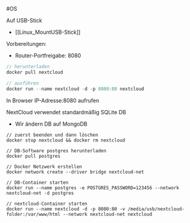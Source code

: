 #OS 

Auf USB-Stick
- [[Linux_MountUSB-Stick]]

Vorbereitungen:
- Router-Portfreigabe: 8080

```js
// herunterladen
docker pull nextcloud

// ausführen
docker run --name nextcloud -d -p 8080:80 nextcloud
```


In Browser IP-Adresse:8080 aufrufen

NextCloud verwendet standardmäßig SQLite DB
- Wir ändern DB auf MongoDB

```JS
// zuerst beenden und dann löschen
docker stop nextcloud && docker rm nextcloud

// DB-Software postgres herunterladen
docker pull postgres

// Docker Netzwerk erstellen
docker network create --driver bridge nextcloud-net

// DB-Container starten
docker run --name postgres -e POSTGRES_PASSWORD=123456 --network nextcloud-net -d postgres

// nextcloud-Container starten
docker run --name nextcloud -d -p 8080:80 -v /media/usb/nextcloud-folder:/var/www/html --network nextcloud-net nextcloud

```
